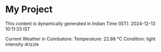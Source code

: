 # My Project

This content is dynamically generated in Indian Time (IST): 2024-12-13 10:11:33 IST


Current Weather in Coimbatore:
Temperature: 22.88 °C
Condition: light intensity drizzle
